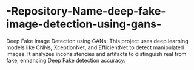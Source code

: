 # -Repository-Name-deep-fake-image-detection-using-gans-
Deep Fake Image Detection using GANs: This project uses deep learning models like  CNNs, XceptionNet, and EfficientNet to detect manipulated images. It analyzes inconsistencies and artifacts to distinguish real from fake, enhancing Deep Fake detection accuracy.
